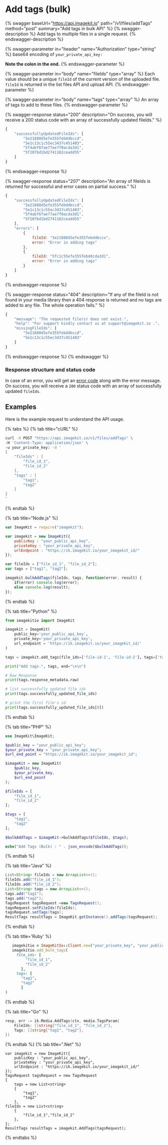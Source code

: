 # Add tags (bulk)

{% swagger baseUrl="https://api.imagekit.io" path="/v1/files/addTags" method="post" summary="Add tags in bulk API" %}
{% swagger-description %}
Add tags to multiple files in a single request.
{% endswagger-description %}

{% swagger-parameter in="header" name="Authorization" type="string" %}
base64 encoding of `your_private_api_key:`

**Note the colon in the end.**
{% endswagger-parameter %}

{% swagger-parameter in="body" name="fileIds" type="array" %}
Each value should be a unique `fileId` of the current version of the uploaded file. `fileId` is returned in the list files API and upload API.
{% endswagger-parameter %}

{% swagger-parameter in="body" name="tags" type="array" %}
An array of tags to add to these files.
{% endswagger-parameter %}

{% swagger-response status="200" description="On success, you will receive a 200 status code with an array of successfully updated fileIds." %}
```javascript
{
    "successfullyUpdatedFileIds": [
        "5e21880d5efe355febd4bccd",
        "5e1c13c1c55ec3437c451403",
        "5f4abf6fae77ae7f0acda3d1", 
        "5f207bd1bd2741182ceadd55"
    ]
}
```
{% endswagger-response %}

{% swagger-response status="207" description="An array of fileIds is returned for successful and error cases on partial success." %}
```javascript
{
    "successfullyUpdatedFileIds": [
        "5e21880d5efe355febd4bccd",
        "5e1c13c1c55ec3437c451403",
        "5f4abf6fae77ae7f0acda3d1", 
        "5f207bd1bd2741182ceadd55"
    ],
    "errors": [
        {
            fileId: "3e21880d5efe355febd4bccx",
            error: "Error in adding tags"
        },
        {
            fileId: "5fc1c55efe355febddcda3d1",
            error: "Error in adding tags"
        }
    ]
}
```
{% endswagger-response %}

{% swagger-response status="404" description="If any of the fileId is not found in your media library then a 404 response is returned and no tags are added to any file. The whole operation fails." %}
```javascript
{
    "message": "The requested file(s) does not exist.",
    "help": "For support kindly contact us at support@imagekit.io .",
    "missingFileIds": [
        "5e21880d5efe355febd4bccd",
        "5e1c13c1c55ec3437c451403"
    ]
}
```
{% endswagger-response %}
{% endswagger %}

### Response structure and status code

In case of an error, you will get an [error code](../api-introduction/#error-codes) along with the error message. On success, you will receive a `200` status code with an array of successfully updated `fileIds`.

## Examples

Here is the example request to understand the API usage.

{% tabs %}
{% tab title="cURL" %}
```bash
curl -X POST "https://api.imagekit.io/v1/files/addTags" \
-H 'Content-Type: application/json' \
-u your_private_key: -d '
{
	"fileIds" : [
		"file_id_1",
        "file_id_2"
	],
	"tags" : [
		"tag1",
        "tag2"
	]
}
'
```
{% endtab %}

{% tab title="Node.js" %}
```javascript
var ImageKit = require("imagekit");

var imagekit = new ImageKit({
    publicKey : "your_public_api_key",
    privateKey : "your_private_api_key",
    urlEndpoint : "https://ik.imagekit.io/your_imagekit_id/"
});

var fileIds = ["file_id_1", "file_id_2"];
var tags = ["tag1", "tag2"];

imagekit.bulkAddTags(fileIds, tags, function(error, result) {
    if(error) console.log(error);
    else console.log(result);
});
```
{% endtab %}

{% tab title="Python" %}
```python
from imagekitio import ImageKit

imagekit = ImageKit(
    public_key='your_public_api_key',
    private_key='your_private_api_key',
    url_endpoint = 'https://ik.imagekit.io/your_imagekit_id/'
)

tags = imagekit.add_tags(file_ids=['file-id-1', 'file-id-2'], tags=['tag1', 'tag2'])

print("Add tags-", tags, end="\n\n")

# Raw Response
print(tags.response_metadata.raw)

# list successfully updated file ids
print(tags.successfully_updated_file_ids)

# print the first file's id
print(tags.successfully_updated_file_ids[0])
```
{% endtab %}

{% tab title="PHP" %}
```php
use ImageKit\ImageKit;

$public_key = "your_public_api_key";
$your_private_key = "your_private_api_key";
$url_end_point = "https://ik.imagekit.io/your_imagekit_id";

$imageKit = new ImageKit(
    $public_key,
    $your_private_key,
    $url_end_point
);

$fileIds = [
    "file_id_1",
    "file_id_2"
];

$tags = [
    "tag1",
    "tag2"
];

$bulkAddTags = $imageKit->bulkAddTags($fileIds, $tags);

echo("Add Tags (Bulk) : " . json_encode($bulkAddTags));
```
{% endtab %}

{% tab title="Java" %}
```java
List<String> fileIds = new ArrayList<>();
fileIds.add("file_id_1");
fileIds.add("file_id_2");
List<String> tags = new ArrayList<>();
tags.add("tag1");
tags.add("tag2");
TagsRequest tagsRequest =new TagsRequest();
tagsRequest.setFileIds(fileIds);
tagsRequest.setTags(tags);
ResultTags resultTags = ImageKit.getInstance().addTags(tagsRequest);

```
{% endtab %}

{% tab title='Ruby' %}
 ```ruby
    imagekitio = ImageKitIo::Client.new("your_private_key", "your_public_key", "your_url_endpoint")
    imagekitio.add_bulk_tags(
      file_ids: [
          "file_id_1",
          "file_id_2"
        ],
      tags: [
        "tag1", 
        "tag2"
        ]
)
 ```
{% endtab %}

{% tab title="Go" %}
```go
resp, err := ik.Media.AddTags(ctx, media.TagsParam{
    FileIds: []string{"file_id_1", "file_id_2"},
    Tags: []string{"tag1", "tag2"},
})
```
{% endtab %}
{% tab title=".Net" %}
```.net
var imagekit = new ImageKit({
    publicKey : "your_public_api_key",
    privateKey : "your_private_api_key",
    urlEndpoint : "https://ik.imagekit.io/your_imagekit_id/"
});
TagsRequest tagsRequest = new TagsRequest
{
    tags = new List<string>
    {
        "tag1",
        "tag2"
    },
fileIds = new List<string>
    {
        "file_id_1","file_id_2"
    },
};
ResultTags resultTags = imagekit.AddTags(tagsRequest);
```
{% endtabs %}
